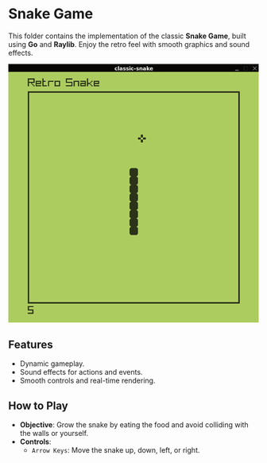 # Snake Game

This folder contains the implementation of the classic **Snake Game**, built using **Go** and **Raylib**. Enjoy the retro feel with smooth graphics and sound effects.

![Snake Game Screenshot](./gameplay.png)

## Features
- Dynamic gameplay.
- Sound effects for actions and events.
- Smooth controls and real-time rendering.

## How to Play
- **Objective**: Grow the snake by eating the food and avoid colliding with the walls or yourself.
- **Controls**:
  - `Arrow Keys`: Move the snake up, down, left, or right.
